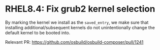 # RHEL8.4: Fix grub2 kernel selection

By marking the kernel we install as the `saved_entry`, we make sure that installing additional/subsequent kernels do not unintentionally change the default kernel to be booted into.

Relevant PR: https://github.com/osbuild/osbuild-composer/pull/1241
